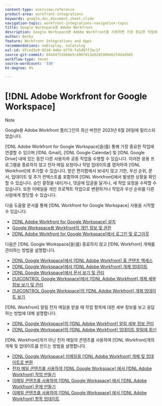 ```yaml
---
content-type: overview;reference
product-area: workfront-integrations
keywords: google,doc,document,sheet,slide
navigation-topic: workfront-integrations-navigation-topic
title: Google Workspace용 Adobe Workfront
description: Google Workspace용 Adobe Workfront을 사용하면 가장 중요한 작업에 연결할 수 있으며 Gmail, Google Calendar 및 Google 드라이브 내에서 다른 사용자와 공동 작업을 수행할 수 있습니다. 이러한 애플리케이션을 종료하지 않고 이메일 요청 또는 작업 업데이트를 캡처하여 Workfront에 추가할 수 있습니다. 기한, 우선 순위, 문서, 업데이트 및 추가 컨텍스트 등 Workfront에서 일어나고 있는 일을 상자에 입력하지 않고도 확인할 수 있습니다. 승인 결정을 내리거나, 댓글에 답글을 달거나, 새 작업 요청을 수락할 수 있습니다. 또한 이메일을 개인 프로젝트 작업으로 변환하거나 작업과 우선 순위를 다른 사람에게 할당할 수 있습니다.
author: Becky
feature: Workfront Integrations and Apps
recommendations: noDisplay, noCatalog
exl-id: dfced3e9-0338-446e-bf70-fa5d07f3ac1f
source-git-commit: 84444753db0e5c496f013e0245988e62fddad585
workflow-type: tm+mt
source-wordcount: '330'
ht-degree: 0%

---
```


# [!DNL Adobe Workfront for Google Workspace]

>[!NOTE]
>
>Google용 Adobe Workfront 플러그인의 최신 버전은 2023년 6월 26일에 릴리스되었습니다.

[!DNL Adobe Workfront for Google Workspace]을(를) 통해 가장 중요한 작업에 연결할 수 있으며 [!DNL Gmail], [!DNL Google Calendar] 및 [!DNL Google Drive] 내에 있는 동안 다른 사용자와 공동 작업을 수행할 수 있습니다. 이러한 응용 프로그램을 종료하지 않고 전자 메일 요청이나 작업 업데이트를 캡처하여 [!DNL Workfront]에 추가할 수 있습니다. 받은 편지함에서 보내지 않고 기한, 우선 순위, 문서, 업데이트 및 추가 컨텍스트를 포함하여 [!DNL Workfront]에서 발생한 상황을 확인할 수 있습니다. 승인 결정을 내리거나, 댓글에 답글을 달거나, 새 작업 요청을 수락할 수 있습니다. 또한 이메일을 개인 프로젝트 작업으로 변환하거나 작업과 우선 순위를 다른 사람에게 할당할 수 있습니다.

다음 도움말 문서를 통해 [!DNL Workfront for Google Workspace] 사용을 시작할 수 있습니다.

* [ [!DNL Adobe Workfront for Google Workspace] 설치](../../workfront-integrations-and-apps/workfront-for-g-suite/install-workfront-for-gsuite.md)
* [Google Workspace용 Workfront의 개인 정보 및 권한](../../workfront-integrations-and-apps/workfront-for-g-suite/privacy-and-permissions-in-g-suite.md)
* [ [!DNL Adobe Workfront for Google Workspace]에서 로그인 및 로그아웃](../../workfront-integrations-and-apps/workfront-for-g-suite/log-in-and-out-wf-for-gsuite.md)

다음은 [!DNL Google Workspace]을(를) 종료하지 않고 [!DNL Workfront] 개체를 관리하는 방법을 설명합니다.

* [ [!DNL Google Workspace]에서  [!DNL Adobe Workfront] 홈 콘텐츠 액세스](../../workfront-integrations-and-apps/workfront-for-g-suite/access-wf-home-content-from-g-suite.md)
* [ [!DNL Google Workspace]에서  [!DNL Adobe Workfront] 개체 업데이트](../../workfront-integrations-and-apps/workfront-for-g-suite/update-a-workfront-object-in-gsuite.md)
* [ [!DNL Google Workspace]에서 문서 보기 및 관리](../../workfront-integrations-and-apps/workfront-for-g-suite/view-and-manage-documents-in-gsuite.md)
* [[!UICONTROL Google Workspace]에서  [!DNL Adobe Workfront] 개체 세부 정보 보기 및 관리](../../workfront-integrations-and-apps/workfront-for-g-suite/view-manage-work-item-details-in-gsuite.md)
* [[!UICONTROL Google Workspace]의  [!DNL Adobe Workfront] 개체 업데이트 보기](../../workfront-integrations-and-apps/workfront-for-g-suite/view-object-updates-in-gsuite.md)

[!DNL Workfront] 알림 전자 메일을 받을 때 작업 항목에 대한 세부 정보를 보고 응답하는 방법에 대해 설명합니다.

* [ [!DNL Google Workspace]의  [!DNL Adobe Workfront] 알림 세부 정보 관리](../../workfront-integrations-and-apps/workfront-for-g-suite/manage-wf-email-notification-details-in-gsuite.md)
* [ [!DNL Google Workspace]의  [!DNL Adobe Workfront] 업데이트 알림에 회신](../../workfront-integrations-and-apps/workfront-for-g-suite/reply-to-wf-update-notification-from-gsuite.md)

[!DNL Workfront]개가 아닌 전자 메일의 콘텐츠를 사용하여 [!DNL Workfront]개의 개체 및 업데이트를 만드는 방법을 설명합니다.

* [ [!DNL Google Workspace] 이메일을  [!DNL Adobe Workfront] 개체 및 업데이트로 변환](../../workfront-integrations-and-apps/workfront-for-g-suite/turn-gsuite-emails-into-wf-objects-and-updates.md)
* [전자 메일 콘텐츠를 사용하여  [!DNL Google Workspace] 에서  [!DNL Adobe Workfront] 작업 만들기](../../workfront-integrations-and-apps/workfront-for-g-suite/create-wf-task-in-gsuite-using-email-content.md)
* [이메일 콘텐츠를 사용하여  [!DNL Google Workspace] 에서  [!DNL Adobe Workfront] 문제 만들기](../../workfront-integrations-and-apps/workfront-for-g-suite/create-wf-issue-in-g-suite-using-email-content.md)
* [이메일 콘텐츠를 사용하여  [!DNL Google Workspace] 에서  [!DNL Adobe Workfront] 항목 업데이트](../../workfront-integrations-and-apps/workfront-for-g-suite/update-wf-item-using-email-content.md)
